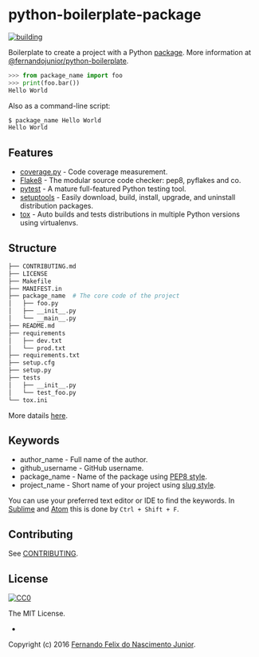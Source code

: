 # python-boilerplate-package
[![building](https://img.shields.io/travis/fernandojunior/python-boilerplate-package.svg)](https://travis-ci.org/fernandojunior/python-boilerplate-package)

Boilerplate to create a project with a Python [package](https://docs.python.org/3/tutorial/modules.html#packages). More information at [@fernandojunior/python-boilerplate](https://github.com/fernandojunior/python-boilerplate).

```python
>>> from package_name import foo
>>> print(foo.bar())
Hello World
```

Also as a command-line script:
```sh
$ package_name Hello World
Hello World
```

## Features

* [coverage.py](https://coverage.readthedocs.org/) - Code coverage measurement.
* [Flake8](https://flake8.readthedocs.org/) - The modular source code checker: pep8, pyflakes and co.
* [pytest](http://pytest.org/) - A mature full-featured Python testing tool.
* [setuptools](https://pythonhosted.org/setuptools/setuptools.html) - Easily download, build, install, upgrade, and uninstall distribution packages.
* [tox](https://tox.readthedocs.org/) - Auto builds and tests distributions in multiple Python versions using virtualenvs.

## Structure

```sh
├── CONTRIBUTING.md
├── LICENSE
├── Makefile
├── MANIFEST.in
├── package_name  # The core code of the project
│   ├── foo.py
│   ├── __init__.py
│   └── __main__.py
├── README.md
├── requirements
│   ├── dev.txt
│   └── prod.txt
├── requirements.txt
├── setup.cfg
├── setup.py
├── tests
│   ├── __init__.py
│   └── test_foo.py
└── tox.ini
```

More datails [here](https://github.com/fernandojunior/python-boilerplate#structure).

## Keywords

* author_name - Full name of the author.
* github_username - GitHub username.
* package_name - Name of the package using [PEP8 style](https://www.python.org/dev/peps/pep-0008/#package-and-module-names).
* project_name - Short name of your project using [slug style](https://en.wikipedia.org/wiki/Semantic_URL#Slug).

You can use your preferred text editor or IDE to find the keywords. In [Sublime](https://www.sublimetext.com/) and [Atom](https://atom.io/) this is done by `Ctrl + Shift + F`.

## Contributing

See [CONTRIBUTING](/CONTRIBUTING.md).

## License

[![CC0](https://i.creativecommons.org/l/by-nc-sa/4.0/88x31.png)](https://creativecommons.org/licenses/by-nc-sa/4.0/)

The MIT License.

-

Copyright (c) 2016 [Fernando Felix do Nascimento Junior](https://github.com/fernandojunior/).
